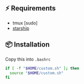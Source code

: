 ## ⚡️ Requirements

- tmux [sudo]
- [starship](https://starship.rs/guide/#step-1-install-starship)

## 📦 Installation

Copy this into `.bashrc`

```sh
if [ -f "$HOME/custom.sh" ]; then
  source "$HOME/custom.sh"
fi
```
